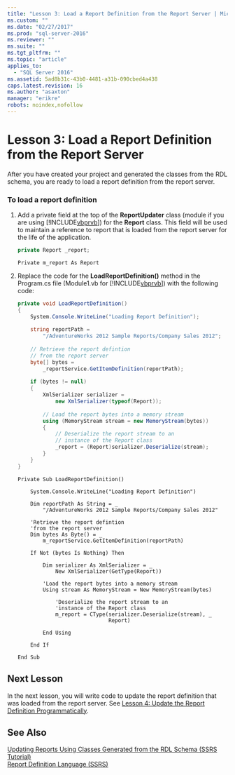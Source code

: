 ```yaml
---
title: "Lesson 3: Load a Report Definition from the Report Server | Microsoft Docs"
ms.custom: ""
ms.date: "02/27/2017"
ms.prod: "sql-server-2016"
ms.reviewer: ""
ms.suite: ""
ms.tgt_pltfrm: ""
ms.topic: "article"
applies_to: 
  - "SQL Server 2016"
ms.assetid: 5ad8b31c-43b0-4481-a31b-090cbed4a438
caps.latest.revision: 16
ms.author: "asaxton"
manager: "erikre"
robots: noindex,nofollow
---
```

# Lesson 3: Load a Report Definition from the Report Server
After you have created your project and generated the classes from the RDL schema, you are ready to load a report definition from the report server.  
  
### To load a report definition  
  
1.  Add a private field at the top of the **ReportUpdater** class (module if you are using [!INCLUDE[vbprvb](../a9retired/includes/vbprvb-md.md)]) for the **Report** class. This field will be used to maintain a reference to report that is loaded from the report server for the life of the application.  
  
    ```c#  
    private Report _report;  
    ```  
  
    ```vb#  
    Private m_report As Report  
    ```  
  
2.  Replace the code for the **LoadReportDefinition()** method in the Program.cs file (Module1.vb for [!INCLUDE[vbprvb](../a9retired/includes/vbprvb-md.md)]) with the following code:  
  
    ```c#  
    private void LoadReportDefinition()  
    {  
        System.Console.WriteLine("Loading Report Definition");  
  
        string reportPath =   
            "/AdventureWorks 2012 Sample Reports/Company Sales 2012";  
  
        // Retrieve the report defintion   
        // from the report server  
        byte[] bytes =   
            _reportService.GetItemDefinition(reportPath);  
  
        if (bytes != null)  
        {  
            XmlSerializer serializer =   
                new XmlSerializer(typeof(Report));  
  
            // Load the report bytes into a memory stream  
            using (MemoryStream stream = new MemoryStream(bytes))  
            {  
                // Deserialize the report stream to an   
                // instance of the Report class  
                _report = (Report)serializer.Deserialize(stream);  
            }  
        }  
    }  
    ```  
  
    ```vb#  
    Private Sub LoadReportDefinition()  
  
        System.Console.WriteLine("Loading Report Definition")  
  
        Dim reportPath As String = _  
            "/AdventureWorks 2012 Sample Reports/Company Sales 2012"  
  
        'Retrieve the report defintion   
        'from the report server  
        Dim bytes As Byte() = _  
            m_reportService.GetItemDefinition(reportPath)  
  
        If Not (bytes Is Nothing) Then  
  
            Dim serializer As XmlSerializer = _  
                New XmlSerializer(GetType(Report))  
  
            'Load the report bytes into a memory stream  
            Using stream As MemoryStream = New MemoryStream(bytes)  
  
                'Deserialize the report stream to an   
                'instance of the Report class  
                m_report = CType(serializer.Deserialize(stream), _  
                                 Report)  
  
            End Using  
  
        End If  
  
    End Sub  
    ```  
  
## Next Lesson  
In the next lesson, you will write code to update the report definition that was loaded from the report server. See [Lesson 4: Update the Report Definition Programmatically](../a9retired/lesson-4-update-the-report-definition-programmatically.md).  
  
## See Also  
[Updating Reports Using Classes Generated from the RDL Schema &#40;SSRS Tutorial&#41;](../a9retired/updating-reports-using-classes-generated-from-the-rdl-schema-ssrs-tutorial.md)  
[Report Definition Language &#40;SSRS&#41;](../reporting-services/reports/report-definition-language-ssrs.md)  
  
  
  
